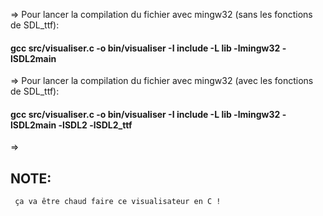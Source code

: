 => Pour lancer la compilation du fichier avec mingw32 (sans les fonctions de SDL_ttf): 
####                gcc src/visualiser.c -o bin/visualiser -I include -L lib -lmingw32 -lSDL2main

=> Pour lancer la compilation du fichier avec mingw32 (avec les fonctions de SDL_ttf):
####                gcc src/visualiser.c -o bin/visualiser -I include -L lib -lmingw32 -lSDL2main -lSDL2 -lSDL2_ttf

=>

## NOTE:
```
 ça va être chaud faire ce visualisateur en C ! 
```
